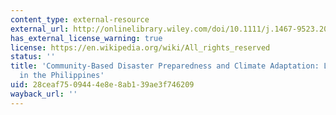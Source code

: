 ```yaml
---
content_type: external-resource
external_url: http://onlinelibrary.wiley.com/doi/10.1111/j.1467-9523.2006.00308.x/abstract
has_external_license_warning: true
license: https://en.wikipedia.org/wiki/All_rights_reserved
status: ''
title: 'Community-Based Disaster Preparedness and Climate Adaptation: Local Capacity-Building
  in the Philippines'
uid: 28ceaf75-0944-4e8e-8ab1-39ae3f746209
wayback_url: ''
---
```

